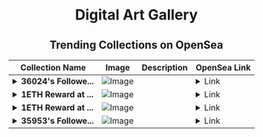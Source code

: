 <div align="center">

# Digital Art Gallery

## Trending Collections on OpenSea

| Collection Name                       | Image                                                                                     | Description                       | OpenSea Link                                                                                          |
|---------------------------------------|-------------------------------------------------------------------------------------------|-----------------------------------|--------------------------------------------------------------------------------------------------------|
| **<details><summary>36024's Followe...</summary>36024's Follower</details>** | ![Image](https://i.seadn.io/s/raw/files/19f9f090920392cc3650cbdf4361755b.png?w=500&auto=format?w=200&auto=format) |  | <details><summary>Link</summary>[36024's Follower](https://opensea.io/collection/36024-s-follower)</details> |
| **<details><summary>1ETH Reward at ...</summary>1ETH Reward at etherc.lat 🎁</details>** | ![Image](https://i.seadn.io/s/raw/files/3ef56b4184020d15913cdd8a4a150bd2.jpg?w=500&auto=format?w=200&auto=format) |  | <details><summary>Link</summary>[1ETH Reward at etherc.lat 🎁](https://opensea.io/collection/1eth-reward-at-etherc-lat-42)</details> |
| **<details><summary>1ETH Reward at ...</summary>1ETH Reward at etherc.lat 🎁</details>** | ![Image](https://i.seadn.io/s/raw/files/3ef56b4184020d15913cdd8a4a150bd2.jpg?w=500&auto=format?w=200&auto=format) |  | <details><summary>Link</summary>[1ETH Reward at etherc.lat 🎁](https://opensea.io/collection/1eth-reward-at-etherc-lat-41)</details> |
| **<details><summary>35953's Followe...</summary>35953's Follower</details>** | ![Image](https://i.seadn.io/s/raw/files/19f9f090920392cc3650cbdf4361755b.png?w=500&auto=format?w=200&auto=format) |  | <details><summary>Link</summary>[35953's Follower](https://opensea.io/collection/35953-s-follower)</details> |

</div>